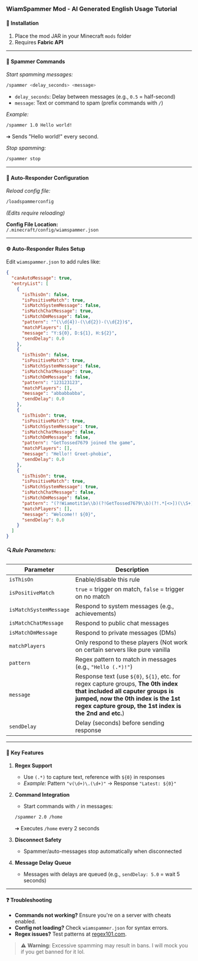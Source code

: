 ### WiamSpammer Mod - AI Generated English Usage Tutorial

#### 🔧 **Installation**  
1. Place the mod JAR in your Minecraft `mods` folder  
2. Requires **Fabric API**

---

#### 💬 **Spammer Commands**  
*Start spamming messages:*  
```bash
/spammer <delay_seconds> <message>
```  
- `delay_seconds`: Delay between messages (e.g., `0.5` = half-second)  
- `message`: Text or command to spam (prefix commands with `/`)  

*Example:*  
```bash
/spammer 1.0 Hello world!
```  
➔ Sends "Hello world!" every second.  

*Stop spamming:*  
```bash
/spammer stop
```  

---

#### 🤖 **Auto-Responder Configuration**  
*Reload config file:*  
```bash
/loadspammerconfig
```  
*(Edits require reloading)*  

**Config File Location:**  
`/.minecraft/config/wiamspammer.json`  

---

#### ⚙️ **Auto-Responder Rules Setup**  
Edit `wiamspammer.json` to add rules like:  
```json
{
  "canAutoMessage": true,
  "entryList": [
    {
      "isThisOn": false,
      "isPositiveMatch": true,
      "isMatchSystemMessage": false,
      "isMatchChatMessage": true,
      "isMatchDmMessage": false,
      "pattern": "^(\\d{4})-(\\d{2})-(\\d{2})$",
      "matchPlayers": [],
      "message": "Y:${0}, D:${1}, H:${2}",
      "sendDelay": 0.0
    },
    {
      "isThisOn": false,
      "isPositiveMatch": true,
      "isMatchSystemMessage": false,
      "isMatchChatMessage": true,
      "isMatchDmMessage": false,
      "pattern": "123123123",
      "matchPlayers": [],
      "message": "abbabbabba",
      "sendDelay": 0.0
    },
    {
      "isThisOn": true,
      "isPositiveMatch": true,
      "isMatchSystemMessage": true,
      "isMatchChatMessage": false,
      "isMatchDmMessage": false,
      "pattern": "GetTossed7679 joined the game",
      "matchPlayers": [],
      "message": "Hello!! Greet-phobie",
      "sendDelay": 0.0
    },
    {
      "isThisOn": true,
      "isPositiveMatch": true,
      "isMatchSystemMessage": true,
      "isMatchChatMessage": false,
      "isMatchDmMessage": false,
      "pattern": "(?!Wiamotit1e\\b)(?!GetTossed7679\\b)(?!.*[<>])(\\S+) joined the game$",
      "matchPlayers": [],
      "message": "Welcome!! ${0}",
      "sendDelay": 0.0
    }
  ]
}
```  

##### 🔍 **Rule Parameters:**  
| Parameter              | Description                                                                 |
|------------------------|-----------------------------------------------------------------------------|
| `isThisOn`             | Enable/disable this rule                                                    |
| `isPositiveMatch`      | `true` = trigger on match, `false` = trigger on no match                   |
| `isMatchSystemMessage` | Respond to system messages (e.g., achievements)                             |
| `isMatchChatMessage`   | Respond to public chat messages                                            |
| `isMatchDmMessage`     | Respond to private messages (DMs)                                          |
| `matchPlayers`         | Only respond to these players (Not work on certain servers like pure vanilla  |
| `pattern`              | Regex pattern to match in messages (e.g., `"Hello (.*)!"`)                 |
| `message`              | Response text (use `${0}`, `${1}`, etc. for regex capture groups, **The 0th index that included all caputer groups is jumped, now the 0th index is the 1st regex capture group, the 1st index is the 2nd and etc.**)          |
| `sendDelay`            | Delay (seconds) before sending response                                    |

---

#### 🧩 **Key Features**  
1. **Regex Support**  
   - Use `(.*)` to capture text, reference with `${0}` in responses  
   - *Example:* Pattern `"v(\d+)\.(\d+)"` → Response `"Latest: ${0}"`  

2. **Command Integration**  
   - Start commands with `/` in messages:  
   ```bash
   /spammer 2.0 /home
   ```  
   ➔ Executes `/home` every 2 seconds  

3. **Disconnect Safety**  
   - Spammer/auto-messages stop automatically when disconnected  

4. **Message Delay Queue**  
   - Messages with delays are queued (e.g., `sendDelay: 5.0` = wait 5 seconds)  

---

#### ❓ **Troubleshooting**  
- **Commands not working?** Ensure you're on a server with cheats enabled.  
- **Config not loading?** Check `wiamspammer.json` for syntax errors.  
- **Regex issues?** Test patterns at [regex101.com](https://regex101.com).  

> ⚠️ **Warning:** Excessive spamming may result in bans. I will mock you if you get banned for it lol.
